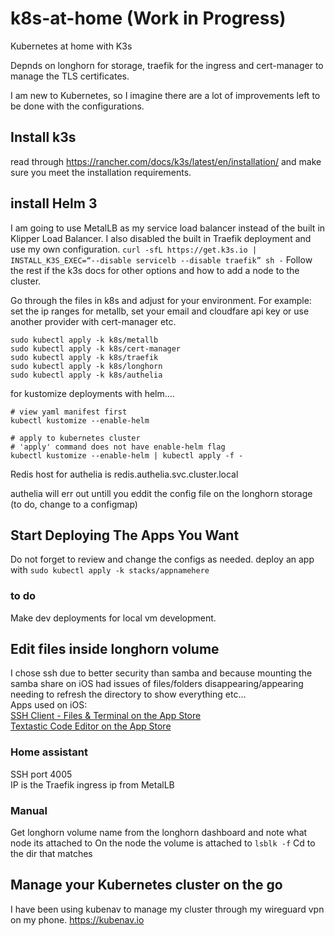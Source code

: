 # k8s-at-home (Work in Progress)
Kubernetes at home with K3s


Depnds on longhorn for storage, traefik for the ingress and cert-manager to manage the TLS certificates. 

I am new to Kubernetes, so I imagine there are a lot of improvements left to be done with the configurations.


## Install k3s
read through https://rancher.com/docs/k3s/latest/en/installation/ and make sure you meet the installation requirements.

## install Helm 3

I am going to use MetalLB as my service load balancer instead of the built in Klipper Load Balancer. I also disabled the built in Traefik deployment and use my own configuration.
```curl -sfL https://get.k3s.io | INSTALL_K3S_EXEC=“--disable servicelb --disable traefik” sh -```
Follow the rest if the k3s docs for other options and how to add a node to the cluster.

Go through the files in k8s and adjust for your environment.
For example: set the ip ranges for metallb, set your email and cloudfare api key or use another provider with cert-manager etc.
```
sudo kubectl apply -k k8s/metallb
sudo kubectl apply -k k8s/cert-manager
sudo kubectl apply -k k8s/traefik
sudo kubectl apply -k k8s/longhorn
sudo kubectl apply -k k8s/authelia
```
for kustomize deployments with helm....
```
# view yaml manifest first
kubectl kustomize --enable-helm

# apply to kubernetes cluster
# 'apply' command does not have enable-helm flag
kubectl kustomize --enable-helm | kubectl apply -f -
```

Redis host for authelia is redis.authelia.svc.cluster.local


authelia will err out untill you eddit the config file on the longhorn storage (to do, change to a configmap)
## Start Deploying The Apps You Want
Do not forget to review and change the configs as needed.
deploy an app with ```sudo kubectl apply -k stacks/appnamehere```

### to do
Make dev deployments for local vm development.

## Edit files inside longhorn volume
I chose ssh due to better security than samba and because mounting the samba share on iOS had issues of files/folders disappearing/appearing needing to refresh the directory to show everything etc…  
Apps used on iOS:  
[‎SSH Client - Files & Terminal on the App Store](https://apps.apple.com/us/app/ssh-client-files-terminal/id1336634154)  
[‎Textastic Code Editor on the App Store](https://apps.apple.com/us/app/textastic-code-editor/id1049254261)
### Home assistant
SSH port 4005  
IP is the Traefik ingress ip from MetalLB 

### Manual
Get longhorn volume name from the longhorn dashboard and note what node its attached to
On the node the volume is attached to
```lsblk -f```
Cd to the dir that matches

## Manage your Kubernetes cluster on the go
I have been using kubenav to manage my cluster through my wireguard vpn on my phone.
https://kubenav.io
